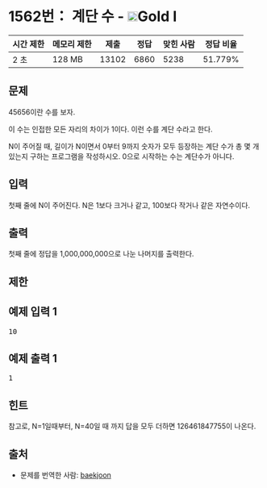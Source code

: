 # 1562번： 계단 수 - <img src="https://static.solved.ac/tier_small/15.svg" style="height:20px" />Gold I


| 시간 제한 | 메모리 제한 | 제출 | 정답 | 맞힌 사람 | 정답 비율 |
| --- | --- | --- | --- | --- | --- |
| 2 초 | 128 MB | 13102 | 6860 | 5238 | 51.779% |


## 문제


45656이란 수를 보자.

이 수는 인접한 모든 자리의 차이가 1이다. 이런 수를 계단 수라고 한다.

N이 주어질 때, 길이가 N이면서 0부터 9까지 숫자가 모두 등장하는 계단 수가 총 몇 개 있는지 구하는 프로그램을 작성하시오. 0으로 시작하는 수는 계단수가 아니다.




## 입력


첫째 줄에 N이 주어진다. N은 1보다 크거나 같고, 100보다 작거나 같은 자연수이다.




## 출력


첫째 줄에 정답을 1,000,000,000으로 나눈 나머지를 출력한다.




## 제한




## 예제 입력 1


<pre>10
</pre>


## 예제 출력 1


<pre>1
</pre>




## 힌트


참고로, N=1일때부터, N=40일 때 까지 답을 모두 더하면 126461847755이 나온다.





## 출처


- 문제를 번역한 사람: [baekjoon](/user/baekjoon)





